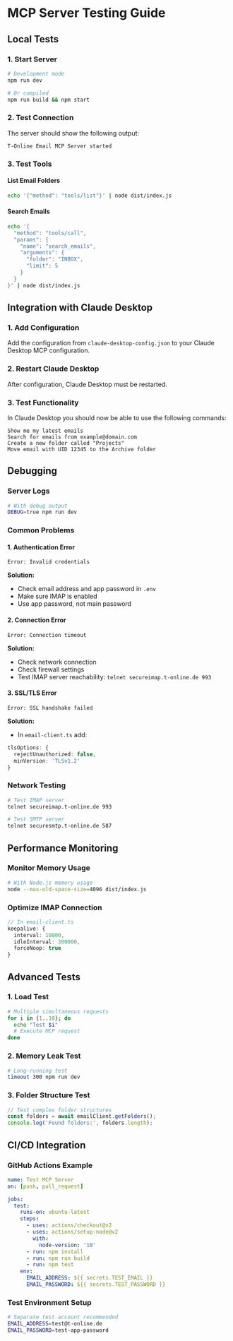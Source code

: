 # MCP Server Testing Guide

## Local Tests

### 1. Start Server
```bash
# Development mode
npm run dev

# Or compiled
npm run build && npm start
```

### 2. Test Connection
The server should show the following output:
```
T-Online Email MCP Server started
```

### 3. Test Tools

#### List Email Folders
```bash
echo '{"method": "tools/list"}' | node dist/index.js
```

#### Search Emails
```bash
echo '{
  "method": "tools/call",
  "params": {
    "name": "search_emails",
    "arguments": {
      "folder": "INBOX",
      "limit": 5
    }
  }
}' | node dist/index.js
```

## Integration with Claude Desktop

### 1. Add Configuration
Add the configuration from `claude-desktop-config.json` to your Claude Desktop MCP configuration.

### 2. Restart Claude Desktop
After configuration, Claude Desktop must be restarted.

### 3. Test Functionality
In Claude Desktop you should now be able to use the following commands:

```
Show me my latest emails
Search for emails from example@domain.com
Create a new folder called "Projects"
Move email with UID 12345 to the Archive folder
```

## Debugging

### Server Logs
```bash
# With debug output
DEBUG=true npm run dev
```

### Common Problems

#### 1. Authentication Error
```
Error: Invalid credentials
```

**Solution:**
- Check email address and app password in `.env`
- Make sure IMAP is enabled
- Use app password, not main password

#### 2. Connection Error
```
Error: Connection timeout
```

**Solution:**
- Check network connection
- Check firewall settings
- Test IMAP server reachability: `telnet secureimap.t-online.de 993`

#### 3. SSL/TLS Error
```
Error: SSL handshake failed
```

**Solution:**
- In `email-client.ts` add:
```typescript
tlsOptions: {
  rejectUnauthorized: false,
  minVersion: 'TLSv1.2'
}
```

### Network Testing
```bash
# Test IMAP server
telnet secureimap.t-online.de 993

# Test SMTP server  
telnet securesmtp.t-online.de 587
```

## Performance Monitoring

### Monitor Memory Usage
```bash
# With Node.js memory usage
node --max-old-space-size=4096 dist/index.js
```

### Optimize IMAP Connection
```typescript
// In email-client.ts
keepalive: {
  interval: 10000,
  idleInterval: 300000,
  forceNoop: true
}
```

## Advanced Tests

### 1. Load Test
```bash
# Multiple simultaneous requests
for i in {1..10}; do
  echo "Test $i"
  # Execute MCP request
done
```

### 2. Memory Leak Test
```bash
# Long-running test
timeout 300 npm run dev
```

### 3. Folder Structure Test
```typescript
// Test complex folder structures
const folders = await emailClient.getFolders();
console.log('Found folders:', folders.length);
```

## CI/CD Integration

### GitHub Actions Example
```yaml
name: Test MCP Server
on: [push, pull_request]

jobs:
  test:
    runs-on: ubuntu-latest
    steps:
      - uses: actions/checkout@v2
      - uses: actions/setup-node@v2
        with:
          node-version: '18'
      - run: npm install
      - run: npm run build
      - run: npm test
    env:
      EMAIL_ADDRESS: ${{ secrets.TEST_EMAIL }}
      EMAIL_PASSWORD: ${{ secrets.TEST_PASSWORD }}
```

### Test Environment Setup
```bash
# Separate test account recommended
EMAIL_ADDRESS=test@t-online.de
EMAIL_PASSWORD=test-app-password
```